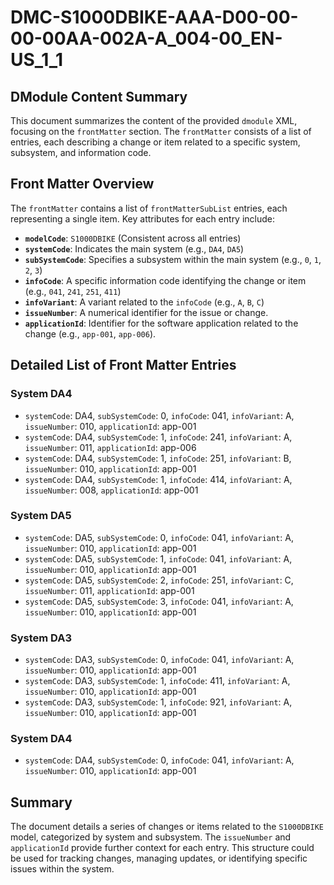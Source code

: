 # DMC-S1000DBIKE-AAA-D00-00-00-00AA-002A-A_004-00_EN-US_1_1

## DModule Content Summary

This document summarizes the content of the provided `dmodule` XML, focusing on the `frontMatter` section. The `frontMatter` consists of a list of entries, each describing a change or item related to a specific system, subsystem, and information code.

## Front Matter Overview

The `frontMatter` contains a list of `frontMatterSubList` entries, each representing a single item. Key attributes for each entry include:

*   **`modelCode`**: `S1000DBIKE` (Consistent across all entries)
*   **`systemCode`**: Indicates the main system (e.g., `DA4`, `DA5`)
*   **`subSystemCode`**: Specifies a subsystem within the main system (e.g., `0`, `1`, `2`, `3`)
*   **`infoCode`**: A specific information code identifying the change or item (e.g., `041`, `241`, `251`, `411`)
*   **`infoVariant`**: A variant related to the `infoCode` (e.g., `A`, `B`, `C`)
*   **`issueNumber`**: A numerical identifier for the issue or change.
*   **`applicationId`**: Identifier for the software application related to the change (e.g., `app-001`, `app-006`).

## Detailed List of Front Matter Entries

### System DA4

*   `systemCode`: DA4, `subSystemCode`: 0, `infoCode`: 041, `infoVariant`: A, `issueNumber`: 010, `applicationId`: app-001
*   `systemCode`: DA4, `subSystemCode`: 1, `infoCode`: 241, `infoVariant`: A, `issueNumber`: 011, `applicationId`: app-006
*   `systemCode`: DA4, `subSystemCode`: 1, `infoCode`: 251, `infoVariant`: B, `issueNumber`: 010, `applicationId`: app-001
*   `systemCode`: DA4, `subSystemCode`: 1, `infoCode`: 414, `infoVariant`: A, `issueNumber`: 008, `applicationId`: app-001

### System DA5

*   `systemCode`: DA5, `subSystemCode`: 0, `infoCode`: 041, `infoVariant`: A, `issueNumber`: 010, `applicationId`: app-001
*   `systemCode`: DA5, `subSystemCode`: 1, `infoCode`: 041, `infoVariant`: A, `issueNumber`: 010, `applicationId`: app-001
*   `systemCode`: DA5, `subSystemCode`: 2, `infoCode`: 251, `infoVariant`: C, `issueNumber`: 011, `applicationId`: app-001
*   `systemCode`: DA5, `subSystemCode`: 3, `infoCode`: 041, `infoVariant`: A, `issueNumber`: 010, `applicationId`: app-001

### System DA3

*   `systemCode`: DA3, `subSystemCode`: 0, `infoCode`: 041, `infoVariant`: A, `issueNumber`: 010, `applicationId`: app-001
*   `systemCode`: DA3, `subSystemCode`: 1, `infoCode`: 411, `infoVariant`: A, `issueNumber`: 010, `applicationId`: app-001
*   `systemCode`: DA3, `subSystemCode`: 1, `infoCode`: 921, `infoVariant`: A, `issueNumber`: 010, `applicationId`: app-001

### System DA4

*   `systemCode`: DA4, `subSystemCode`: 0, `infoCode`: 041, `infoVariant`: A, `issueNumber`: 010, `applicationId`: app-001

## Summary

The document details a series of changes or items related to the `S1000DBIKE` model, categorized by system and subsystem. The `issueNumber` and `applicationId` provide further context for each entry. This structure could be used for tracking changes, managing updates, or identifying specific issues within the system.